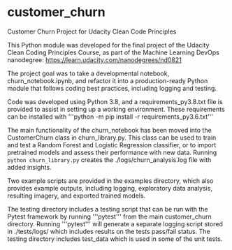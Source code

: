 # customer_churn
Customer Churn Project for Udacity Clean Code Principles

This Python module was developed for the final project of the Udacity Clean 
Coding Principles Course, as part of the Machine Learning DevOps nanodegree:
https://learn.udacity.com/nanodegrees/nd0821

The project goal was to take a developmental notebook, churn_notebook.ipynb,
and refactor it into a production-ready Python module that follows coding best
practices, including logging and testing.

Code was developed using Python 3.8, and a requirements_py3.8.txt file is 
provided to assist in setting up a working environment. These requirements can 
be installed with '''python -m pip install -r requirements_py3.6.txt'''

The main functionality of the churn_notebook has been moved into the 
CustomerChurn class in churn_library.py. This class can be used to train and 
test a Random Forest and Logistic Regression classifier, or to import
pretrained models and assess their performance with new data. Running ```python
churn_library.py``` creates the ./logs/churn_analysis.log file with added
insights.

Two example scripts are provided in the examples directory, which also provides
example outputs, including logging, exploratory data analysis, resulting
imagery, and exported trained models.

The testing directory includes a testing script that can be run with the Pytest
framework by running '''pytest''' from the main customer_churn directory. Running
'''pytest''' will generate a separate logging script stored in ./tests/logs/
which includes results on the tests pass/fail status. The testing directory 
includes test_data which is used in some of the unit tests.
